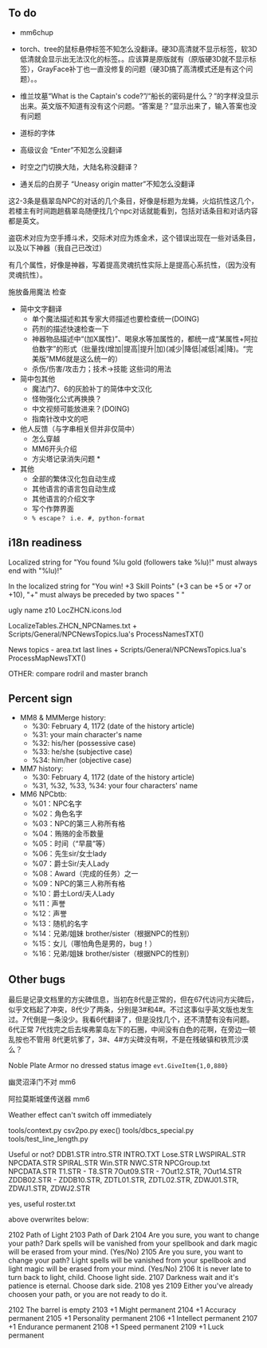 ## To do

* mm6chup

* torch、tree的鼠标悬停标签不知怎么没翻译。硬3D高清就不显示标签，软3D低清就会显示出无法汉化的标签。。应该算是原版就有（原版硬3D就不显示标签），GrayFace补丁也一直没修复的问题（硬3D搞了高清模式还是有这个问题）。。
* 维兰坟墓“What is the Captain's code?”/“船长的密码是什么？”的字样没显示出来。英文版不知道有没有这个问题。“答案是？”显示出来了，输入答案也没有问题
* 道标的字体
* 高级议会 “Enter”不知怎么没翻译
* 时空之门切换大陆，大陆名称没翻译？
* 通关后的白房子 “Uneasy origin matter”不知怎么没翻译

这2-3条是翡翠岛NPC的对话的几个条目，好像是标题为龙蝇，火焰抗性这几个，若楼主有时间跑趟翡翠岛随便找几个npc对话就能看到，包括对话条目和对话内容都是英文。

盗窃术对应为空手搏斗术，交际术对应为炼金术，这个错误出现在一些对话条目，以及以下神器（我自己已改过）

有几个属性，好像是神器，写着提高灵魂抗性实际上是提高心系抗性，（因为没有灵魂抗性）。

施放备用魔法 检查

* 简中文字翻译
  * 单个魔法描述和其专家大师描述也要检查统一(DOING)
  * 药剂的描述快速检查一下
  * 神器物品描述中“(加X属性)”、喝泉水等加属性的，都统一成“某属性+阿拉伯数字”的形式（批量找(增加|提高|提升|加)(减少|降低|减低|减|降)。“完美版”MM6就是这么统一的）
  * 杀伤/伤害/攻击力；技术->技能 这些词的用法
* 简中包其他
  * 魔法门7、6的灰脸补丁的简体中文汉化
  * 怪物强化公式再换换？
  * 中文视频可能放进来？(DOING)
  * 指南针改中文的吧
* 他人反馈（与字串相关但并非仅简中）
  * 怎么穿越
  * MM6开头介绍
  * 方尖塔记录消失问题 *
* 其他
  * 全部的繁体汉化包自动生成
  * 其他语言的语言包自动生成
  * 其他语言的介绍文字
  * 写个作弊界面
  * `% escape？ i.e. #, python-format`

## i18n readiness

Localized string for "You found %lu gold (followers take %lu)!" must always end with "%lu)!"

In the localized string for "You win!  +3 Skill Points" (+3 can be +5 or +7 or +10), "+" must always be preceded by two spaces "  "

ugly name z10 LocZHCN.icons.lod

LocalizeTables.ZHCN_NPCNames.txt   +   Scripts/General/NPCNewsTopics.lua's ProcessNamesTXT()

News topics - area.txt last lines   +   Scripts/General/NPCNewsTopics.lua's ProcessMapNewsTXT()

OTHER: compare rodril and master branch

## Percent sign

* MM8 & MMMerge history:
  * %30: February 4, 1172 (date of the history article)
  * %31: your main character's name
  * %32: his/her (possessive case)
  * %33: he/she (subjective case)
  * %34: him/her (objective case)
* MM7 history:
  * %30: February 4, 1172 (date of the history article)
  * %31, %32, %33, %34: your four characters' name
* MM6 NPCbtb:
  * %01：NPC名字
  * %02：角色名字
  * %03：NPC的第三人称所有格
  * %04：贿赂的金币数量
  * %05：时间（“早晨”等）
  * %06：先生sir/女士lady
  * %07：爵士Sir/夫人Lady
  * %08：Award（完成的任务）之一
  * %09：NPC的第三人称所有格
  * %10：爵士Lord/夫人Lady
  * %11：声誉
  * %12：声誉
  * %13：随机的名字
  * %14：兄弟/姐妹 brother/sister（根据NPC的性别）
  * %15：女儿（哪怕角色是男的，bug！）
  * %16：兄弟/姐妹 brother/sister（根据NPC的性别）

## Other bugs

最后是记录文档里的方尖碑信息，当初在8代是正常的，但在67代访问方尖碑后，似乎文档起了冲突，8代少了两条，分别是3#和4#。不过这事似乎英文版也发生过。7代倒是一条没少。我看6代翻译了，但是没找几个，还不清楚有没有问题。
6代正常
7代找完之后去埃弗蒙岛左下的石圈，中间没有白色的花啊，在旁边一顿乱按也不管用
8代更坑爹了，3#、4#方尖碑没有啊，不是在残破镇和铁荒沙漠么？

Noble Plate Armor no dressed status image `evt.GiveItem{1,0,880}`

幽灵沼泽门不对 mm6

阿拉莫斯城堡传送器 mm6

Weather effect can't switch off immediately

tools/context.py
csv2po.py exec()
tools/dbcs_special.py
tools/test_line_length.py

Useful or not?
DDB1.STR
intro.STR
INTRO.TXT
Lose.STR
LWSPIRAL.STR
NPCDATA.STR
SPIRAL.STR
Win.STR
NWC.STR
NPCGroup.txt
NPCDATA.STR
T1.STR - T8.STR
7Out09.STR - 7Out12.STR, 7Out14.STR
ZDDB02.STR - ZDDB10.STR, ZDTL01.STR, ZDTL02.STR, ZDWJ01.STR, ZDWJ1.STR, ZDWJ2.STR

yes, useful
roster.txt

above overwrites below:

2102	Path of Light
2103	Path of Dark
2104	Are you sure, you want to change your path? Dark spells will be vanished from your spellbook and dark magic will be erased from your mind. (Yes/No)
2105	Are you sure, you want to change your path? Light spells will be vanished from your spellbook and light magic will be erased from your mind. (Yes/No)
2106	It is never late to turn back to light, child. Choose light side.
2107	Darkness wait and it's patience is eternal. Choose dark side.
2108	yes
2109	Either you've already choosen your path, or you are not ready to do it.

2102	The barrel is empty
2103	+1 Might permanent
2104	+1 Accuracy permanent
2105	+1 Personality permanent
2106	+1 Intellect permanent
2107	+1 Endurance permanent
2108	+1 Speed permanent
2109	+1 Luck permanent